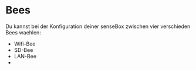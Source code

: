 # Bees

Du kannst bei der Konfiguration deiner senseBox zwischen vier verschieden Bees waehlen: 

* Wifi-Bee
* SD-Bee 
* LAN-Bee
* 
